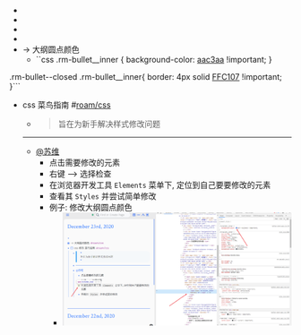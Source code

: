 - 
- 
- 
- 
- -> 大纲圆点颜色
    - ``css
.rm-bullet__inner {
    background-color: [aac3aa](aac3aa.md) !important;
}

.rm-bullet--closed .rm-bullet__inner{
  border: 4px solid [FFC107](FFC107.md) !important;
}```
- css 菜鸟指南 #[roam/css](roam/css.md)
    - > 旨在为新手解决样式修改问题
    - ---
    - [@苏维](@苏维.md)
        - 点击需要修改的元素
        - 右键 --> 选择检查
        - 在浏览器开发工具 `Elements` 菜单下, 定位到自己要要修改的元素
        - 查看其 `Styles` 并尝试简单修改
        - 例子: 修改大纲圆点颜色
            - ![](../images/VTycVYeZfM.png?)
